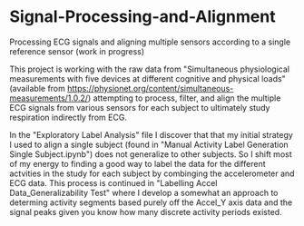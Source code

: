 # Signal-Processing-and-Alignment
Processing ECG signals and aligning multiple sensors according to a single reference sensor (work in progress)

This project is working with the raw data from "Simultaneous physiological measurements with five devices at different cognitive and physical loads" (available from https://physionet.org/content/simultaneous-measurements/1.0.2/) attempting to process, filter, and align the multiple ECG signals from various sensors for each subject to ultimately study respiration indirectly from ECG.

In the "Exploratory Label Analysis" file I discover that that my initial strategy I used to align a single subject (found in "Manual Activity Label Generation Single Subject.ipynb") does not generalize to other subjects. So I shift most of my energy to finding a good way to label the data for the different actvities in the study for each subject by combinging the accelerometer and ECG data. This process is continued in "Labelling Accel Data_Generalizability Test" where I develop a somewhat an approach to determing activity segments based purely off the Accel_Y axis data and the signal peaks given you know how many discrete activity periods existed.  
